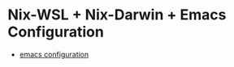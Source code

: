 # Nix-WSL + Nix-Darwin + Emacs Configuration
- [emacs configuration](./home/programs/emacs/config)


